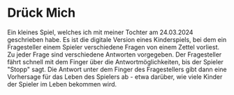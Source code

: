 # Drück Mich

Ein kleines Spiel, welches ich mit meiner Tochter am 24.03.2024 geschrieben 
habe. Es ist die digitale Version eines Kinderspiels, bei dem ein Fragesteller 
einem Spieler verschiedene Fragen von einem Zettel vorliest. Zu jeder Frage sind
verschiedene Antworten vorgegeben. Der Fragesteller fährt schnell mit dem Finger
über die Antwortmöglichkeiten, bis der Spieler "Stopp" sagt. Die Antwort unter 
dem Finger des Fragestellers gibt dann eine Vorhersage für das Leben des 
Spielers ab - etwa darüber, wie viele Kinder der Spieler im Leben bekommen wird.

